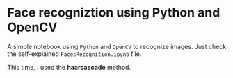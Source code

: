 # Face recogniztion using Python and OpenCV

A simple notebook using `Python` and `OpenCV` to recognize images. Just check the self-explained `FacesRecognition.ipynb` file. 

This time, I used the **haarcascade** method.
